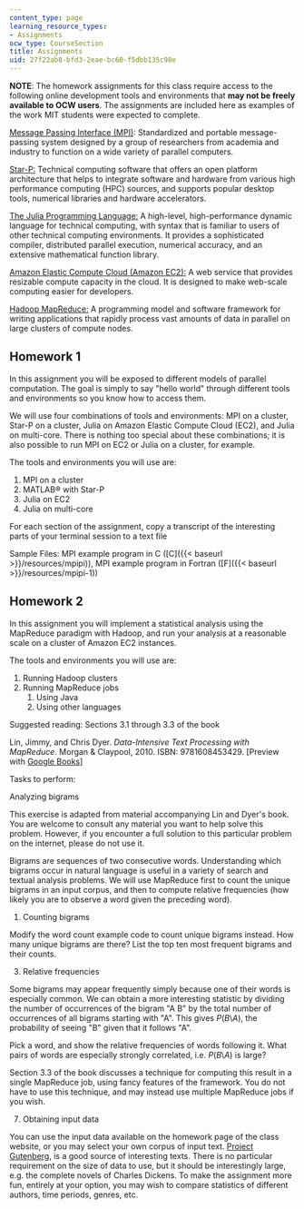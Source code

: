 ```yaml
---
content_type: page
learning_resource_types:
- Assignments
ocw_type: CourseSection
title: Assignments
uid: 27f22ab8-bfd3-2eae-bc60-f5dbb135c98e
---
```


**NOTE**: The homework assignments for this class require access to the following online development tools and environments that **may not be freely available to OCW users**. The assignments are included here as examples of the work MIT students were expected to complete.

[Message Passing Interface (MPI)](http://www.mcs.anl.gov/research/projects/mpi/): Standardized and portable message-passing system designed by a group of researchers from academia and industry to function on a wide variety of parallel computers.

[Star-P:](http://www.scientificcomputing.com/product-release/2008/01/star-p) Technical computing software that offers an open platform architecture that helps to integrate software and hardware from various high performance computing (HPC) sources, and supports popular desktop tools, numerical libraries and hardware accelerators.

[The Julia Programming Language:](https://julialang.org/) A high-level, high-performance dynamic language for technical computing, with syntax that is familiar to users of other technical computing environments. It provides a sophisticated compiler, distributed parallel execution, numerical accuracy, and an extensive mathematical function library.

[Amazon Elastic Compute Cloud (Amazon EC2):](http://aws.amazon.com/ec2/) A web service that provides resizable compute capacity in the cloud. It is designed to make web-scale computing easier for developers.

[Hadoop MapReduce:](https://hadoop.apache.org/docs/r1.2.1/mapred_tutorial.html) A programming model and software framework for writing applications that rapidly process vast amounts of data in parallel on large clusters of compute nodes.

Homework 1
----------

In this assignment you will be exposed to different models of parallel computation. The goal is simply to say "hello world" through different tools and environments so you know how to access them.

We will use four combinations of tools and environments: MPI on a cluster, Star-P on a cluster, Julia on Amazon Elastic Compute Cloud (EC2), and Julia on multi-core. There is nothing too special about these combinations; it is also possible to run MPI on EC2 or Julia on a cluster, for example.

The tools and environments you will use are:

1.  MPI on a cluster
2.  MATLAB® with Star-P
3.  Julia on EC2
4.  Julia on multi-core

For each section of the assignment, copy a transcript of the interesting parts of your terminal session to a text file

Sample Files: MPI example program in C ([C]({{< baseurl >}}/resources/mpipi)), MPI example program in Fortran ([F]({{< baseurl >}}/resources/mpipi-1))

Homework 2
----------

In this assignment you will implement a statistical analysis using the MapReduce paradigm with Hadoop, and run your analysis at a reasonable scale on a cluster of Amazon EC2 instances.

The tools and environments you will use are:

1.  Running Hadoop clusters
2.  Running MapReduce jobs
    1.  Using Java
    2.  Using other languages

Suggested reading: Sections 3.1 through 3.3 of the book

Lin, Jimmy, and Chris Dyer. _Data-Intensive Text Processing with MapReduce_. Morgan & Claypool, 2010. ISBN: 9781608453429. \[Preview with [Google Books](http://books.google.co.in/books?id=GxFYuVZHG60C&printsec=frontcover&dq=Data-Intensive+Text+Processing+with+MapReduce&hl=en&sa=X&ei=v0AdT9HoNYbUrQfhotyGDQ&ved=0CDgQ6AEwAA#v=onepage&q=Data-Intensive%20Text%20Processing%20with%20MapReduce&f=false)\]

Tasks to perform:

Analyzing bigrams

This exercise is adapted from material accompanying Lin and Dyer's book. You are welcome to consult any material you want to help solve this problem. However, if you encounter a full solution to this particular problem on the internet, please do not use it.

Bigrams are sequences of two consecutive words. Understanding which bigrams occur in natural language is useful in a variety of search and textual analysis problems. We will use MapReduce first to count the unique bigrams in an input corpus, and then to compute relative frequencies (how likely you are to observe a word given the preceding word).

1.  Counting bigrams

Modify the word count example code to count unique bigrams instead. How many unique bigrams are there? List the top ten most frequent bigrams and their counts.

3.  Relative frequencies

Some bigrams may appear frequently simply because one of their words is especially common. We can obtain a more interesting statistic by dividing the number of occurrences of the bigram "A B" by the total number of occurrences of all bigrams starting with "A". This gives _P_(_B_\\_A_), the probability of seeing "B" given that it follows "A".

Pick a word, and show the relative frequencies of words following it. What pairs of words are especially strongly correlated, i.e. _P_(_B_\\_A_) is large?

Section 3.3 of the book discusses a technique for computing this result in a single MapReduce job, using fancy features of the framework. You do not have to use this technique, and may instead use multiple MapReduce jobs if you wish.

7.  Obtaining input data

You can use the input data available on the homework page of the class website, or you may select your own corpus of input text. [Project Gutenberg](http://www.gutenberg.org/), is a good source of interesting texts. There is no particular requirement on the size of data to use, but it should be interestingly large, e.g. the complete novels of Charles Dickens. To make the assignment more fun, entirely at your option, you may wish to compare statistics of different authors, time periods, genres, etc.